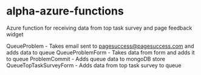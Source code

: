 # alpha-azure-functions
Azure function for receiving data from top task survey and page feedback widget

QueueProblem - Takes email sent to pagesuccess@pagesuccess.com and adds data to queue
QueueProblemForm - Takes data from form and adds it to queue
ProblemCommit - Adds queue data to mongoDB store
QueueTopTaskSurveyForm - Adds data from top task survey to queue

